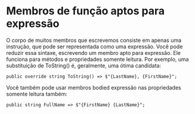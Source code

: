 ﻿# Membros de função aptos para expressão

O corpo de muitos membros que escrevemos consiste em apenas uma instrução, que pode ser representada como uma expressão. Você pode reduzir essa sintaxe, escrevendo um membro apto para expressão. Ele funciona para métodos e propriedades somente leitura. Por exemplo, uma substituição de ToString() é, geralmente, uma ótima candidata:

```
public override string ToString() => $"{LastName}, {FirstName}";
```

Você também pode usar membros bodied expressão nas propriedades somente leitura também:

```
public string FullName => $"{FirstName} {LastName}";
```